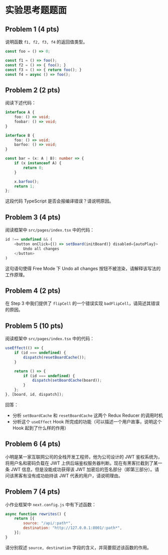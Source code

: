 # 实验思考题题面

## Problem 1 (4 pts)

说明函数 `f1, f2, f3, f4` 的返回值类型。

```typescript
const foo = () => 0;

const f1 = () => foo();
const f2 = () => { foo(); }
const f3 = () => { return foo(); }
const f4 = async () => foo();
```

## Problem 2 (2 pts)

阅读下述代码：

```typescript
interface A {
    foo: () => void;
    foobar: () => void;
}

interface B {
    foo: () => void;
    barfoo: () => void;
}

const bar = (x: A | B): number => {
    if (x instanceof A) {
        return 0;
    }

    x.barfoo();
    return 1;
};
```

这段代码 TypeScript 是否会报编译错误？请说明原因。

## Problem 3 (4 pts)

阅读框架中 `src/pages/index.tsx` 中的代码：

```typescript
id !== undefined && (
    <button onClick={() => setBoard(initBoard)} disabled={autoPlay}>
        Undo all changes
    </button>
)
```

这句语句使得 Free Mode 下 Undo all changes 按钮不被渲染，请解释该写法的工作原理。

## Problem 4 (2 pts)

在 Step 3 中我们提供了 `flipCell` 的一个错误实现 `badFlipCell`，请简述其错误的原因。

## Problem 5 (10 pts)

阅读框架中 `src/pages/index.tsx` 中的代码：

```typescript
useEffect(() => {
    if (id === undefined) {
        dispatch(resetBoardCache());
    }

    return () => {
        if (id === undefined) {
            dispatch(setBoardCache(board));
        }
    };
}, [board, id, dispatch]);
```

回答：

- 分析 `setBoardCache` 和 `resetBoardCache` 这两个 Redux Reducer 的调用时机
- 分析这个 `useEffect` Hook 所完成的功能（可以描述一个用户故事，说明这个 Hook 起到了什么样的作用）

## Problem 6 (4 pts)

小明是某一家互联网公司的全栈开发工程师，他为公司设计的 JWT 鉴权系统为，将用户名和密码负载在 JWT 上供后端鉴权服务器判断。现在有黑客拦截到了某一条 JWT 信息，但是没能成功获得该 JWT 加密后的签名部分（即第三部分）。请问该黑客有没有成功劫持该 JWT 代表的用户，请说明理由。

## Problem 7 (4 pts)

小作业框架中 `next.config.js` 中有下述函数：

```javascript
async function rewrites() {
    return [{
        source: "/api/:path*",
        destination: "http://127.0.0.1:8001/:path*",
    }];
}
```

请分别叙述 `source, destination` 字段的含义，并简要叙述该函数的作用。

